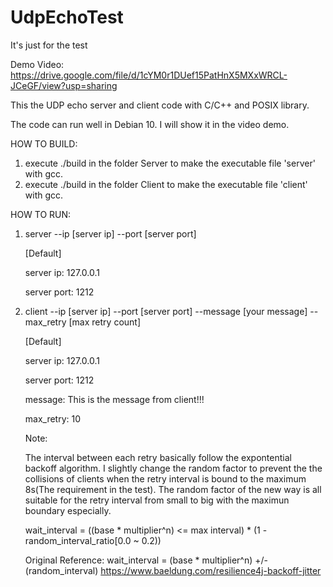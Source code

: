 # UdpEchoTest
It's just for the test

Demo Video: https://drive.google.com/file/d/1cYM0r1DUef15PatHnX5MXxWRCL-JCeGF/view?usp=sharing

This the UDP echo server and client code with C/C++ and POSIX library.

The code can run well in Debian 10. I will show it in the video demo.

HOW TO BUILD:
1. execute ./build in the folder Server to make the executable file 'server' with gcc.
2. execute ./build in the folder Client to make the executable file 'client' with gcc.

HOW TO RUN:
1. server --ip [server ip] --port [server port]

   [Default]
   
   server ip: 127.0.0.1
   
   server port: 1212
   
2. client --ip [server ip] --port [server port] --message [your message] --max_retry [max retry count]

   [Default]
   
   server ip: 127.0.0.1
   
   server port: 1212
   
   message: This is the message from client!!!
   
   max_retry: 10

   Note:
   
   The interval between each retry basically follow the expontential backoff algorithm.
   I slightly change the random factor to prevent the the collisions of clients when the retry interval is bound to 
   the maximum 8s(The requirement in the test). The random factor of the new way is all suitable for the retry 
   interval from small to big with the maximun boundary especially.
   
   wait_interval = ((base * multiplier^n) <= max interval) * (1 - random_interval_ratio[0.0 ~ 0.2))	  

   
   Original Reference: wait_interval = (base * multiplier^n) +/- (random_interval)  https://www.baeldung.com/resilience4j-backoff-jitter
   
	
	

